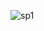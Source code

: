 ![sp1](https://github.com/nguyenkiennk/DuAnn/assets/114773881/dcd20247-0d00-482e-87ee-54b77186e59f)
